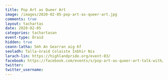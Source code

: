 ```yaml
---
title: Pop Art as Queer Art
image: /images/2020-02-05-pop-art-as-queer-art.jpg
comments: true
layout: tachartas
date: 2020-02-05
categories: tachartasan
event-type: Òraid
hidden: true
ceann-latha: 5mh An Gearran aig 6f
seoladh: Talla-òraid Colaiste Inbhir Nis
larach-lin: https://highlandpride.org/event-03/
facebook: https://facebook.com/events/s/pop-art-as-queer-art-talk-with/885625398502503/
twitter:
twitter_username:
---
```


<!--more-->
